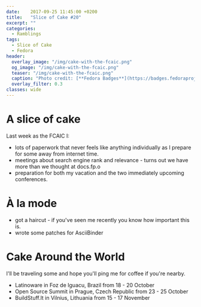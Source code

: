 ```yaml
---
date:    2017-09-25 11:45:00 +0200
title:   "Slice of Cake #20"
excerpt: ""
categories:
  - Ramblings
tags:
  - Slice of Cake
  - Fedora
header:
  overlay_image: "/img/cake-with-the-fcaic.png"
  og_image: "/img/cake-with-the-fcaic.png"
  teaser: "/img/cake-with-the-fcaic.png"
  caption: "Photo credit: [**Fedora Badges**](https://badges.fedoraproject.org/badge/its-a-cake-thing)"
  overlay_filter: 0.3
classes: wide
---
```


# A slice of cake

Last week as the FCAIC I:

- lots of paperwork that never feels like anything individually as I prepare for some away from internet time. 
- meetings about search engine rank and relevance - turns out we have more than we thought at docs.fp.o
- preparation for both my vacation and the two immediately upcoming conferences.

# À la mode

- got a haircut - if you've seen me recently you know how important this is.
- wrote some patches for AsciiBinder

# Cake Around the World

I'll be traveling some and hope you'll ping me for coffee if you're nearby.

- Latinoware in Foz de Iguacu, Brazil from 18 - 20 October
- Open Source Summit in Prague, Czech Republic from 23 - 25 October
- BuildStuff.lt in Vilnius, Lithuania from 15 - 17 November
